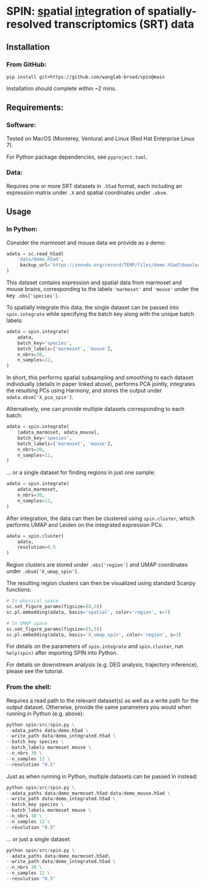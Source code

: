 # SPIN: <ins>sp</ins>atial <ins>in</ins>tegration of spatially-resolved transcriptomics (SRT) data

## Installation

### From GitHub:
```
pip install git+https://github.com/wanglab-broad/spin@main
```
Installation should complete within ~2 mins.

## Requirements:

### Software:
Tested on MacOS (Monterey, Ventura) and Linux (Red Hat Enterprise Linux 7).

For Python package dependencies, see `pyproject.toml`.

### Data:
Requires one or more SRT datasets in `.h5ad` format, each including an expression matrix under `.X` and spatial coordinates under `.obsm`.

## Usage
### In Python:
Consider the marmoset and mouse data we provide as a demo:
```python
adata = sc.read_h5ad(
    'data/demo.h5ad',
     backup_url='https://zenodo.org/record/TEMP/files/demo.h5ad?download=1'
)
```
This dataset contains expression and spatial data from marmoset and mouse brains, corresponding to the labels `'marmoset'` and `'mouse'` under the key `.obs['species']`.

To spatially integrate this data, the single dataset can be passed into `spin.integrate` while specifying the batch key along with the unique batch labels:
```python
adata = spin.integrate(
    adata,
    batch_key='species',
    batch_labels=['marmoset', 'mouse'],
    n_nbrs=30,
    n_samples=12,
)
```
In short, this performs spatial subsampling and smoothing to each dataset individually (details in paper linked above), performs PCA jointly, integrates the resulting PCs using Harmony, and stores the output under `adata.obsm['X_pca_spin']`.

Alternatively, one can provide multiple datasets corresponding to each batch:
```python
adata = spin.integrate(
    [adata_marmoset, adata_mouse],
    batch_key='species',
    batch_labels=['marmoset', 'mouse'],
    n_nbrs=30,
    n_samples=12,
)
```

... or a single dataset for finding regions in just one sample:
```python
adata = spin.integrate(
    adata_marmoset,
    n_nbrs=30,
    n_samples=12,
)
```

After integration, the data can then be clustered using `spin.cluster`, which performs UMAP and Leiden on the integrated expression PCs:
```python
adata = spin.cluster(
    adata,
    resolution=0.5
)
```
Region clusters are stored under `.obs['region']` and UMAP coordinates under `.obsm['X_umap_spin']`.

The resulting region clusters can then be visualized using standard Scanpy functions:
```python
# In physical space
sc.set_figure_params(figsize=(8,5))
sc.pl.embedding(adata, basis='spatial', color='region', s=7)

# In UMAP space
sc.set_figure_params(figsize=(5,5))
sc.pl.embedding(adata, basis='X_umap_spin', color='region', s=3)
```

For details on the parameters of `spin.integrate` and `spin.cluster`, run `help(spin)` after importing SPIN into Python.

For details on downstream analysis (e.g. DEG analysis, trajectory inference), please see the tutorial.

### From the shell:
Requires a read path to the relevant dataset(s) as well as a write path for the output dataset. Otherwise, provide the same parameters you would when running in Python (e.g. above):
```python
python spin/src/spin.py \
--adata_paths data/demo.h5ad \
--write_path data/demo_integrated.h5ad \
--batch_key species \
--batch_labels marmoset mouse \
--n_nbrs 30 \
--n_samples 12 \
--resolution "0.5"
```

Just as when running in Python, multiple datasets can be passed in instead:
```python
python spin/src/spin.py \
--adata_paths data/demo_marmoset.h5ad data/demo_mouse.h5ad \
--write_path data/demo_integrated.h5ad \
--batch_key species \
--batch_labels marmoset mouse \
--n_nbrs 30 \
--n_samples 12 \
--resolution "0.5"
```

... or just a single dataset:
```python
python spin/src/spin.py \
--adata_paths data/demo_marmoset.h5ad\
--write_path data/demo_integrated.h5ad \
--n_nbrs 30 \
--n_samples 12 \
--resolution "0.5"
```
